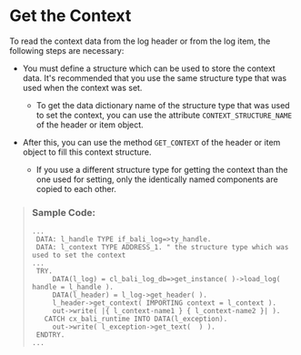<!-- loio80b6442c71694dd6b084587ecd2fd15a -->

# Get the Context

To read the context data from the log header or from the log item, the following steps are necessary:

-   You must define a structure which can be used to store the context data. It's recommended that you use the same structure type that was used when the context was set.

    -   To get the data dictionary name of the structure type that was used to set the context, you can use the attribute `CONTEXT_STRUCTURE_NAME` of the header or item object.


-   After this, you can use the method `GET_CONTEXT` of the header or item object to fill this context structure.

    -   If you use a different structure type for getting the context than the one used for setting, only the identically named components are copied to each other.



> ### Sample Code:  
> ```abap
> ...
>  DATA: l_handle TYPE if_bali_log=>ty_handle.
>  DATA: l_context TYPE ADDRESS_1. " the structure type which was used to set the context
> ...
>  TRY.
>      DATA(l_log) = cl_bali_log_db=>get_instance( )->load_log( handle = l_handle ).
>      DATA(l_header) = l_log->get_header( ).
>      l_header->get_context( IMPORTING context = l_context ).
>      out->write( |{ l_context-name1 } { l_context-name2 }| ).
>    CATCH cx_bali_runtime INTO DATA(l_exception).
>      out->write( l_exception->get_text(  ) ).
>  ENDTRY.
> ...
> ```

